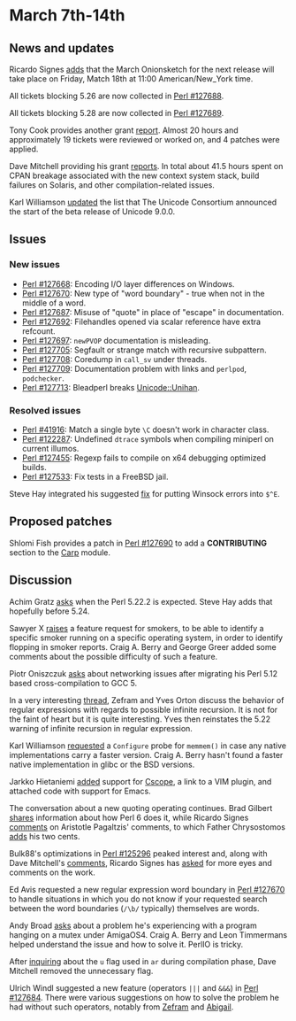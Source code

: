 # March 7th-14th

## News and updates

Ricardo Signes
[adds](http://www.nntp.perl.org/group/perl.perl5.porters/235085)
that the March Onionsketch for the next release will take place on
Friday, Match 18th at 11:00 American/New\_York time.

All tickets blocking 5.26 are now collected in
[Perl #127688](https://rt.perl.org/Ticket/Display.html?id=127688).

All tickets blocking 5.28 are now collected in
[Perl #127689](https://rt.perl.org/Ticket/Display.html?id=127689).

Tony Cook provides another grant
[report](http://www.nntp.perl.org/group/perl.perl5.porters/234956).
Almost 20 hours and approximately 19 tickets were reviewed or worked
on, and 4 patches were applied.

Dave Mitchell providing his grant
[reports](http://www.nntp.perl.org/group/perl.perl5.porters/235101).
In total about 41.5 hours spent on CPAN breakage associated with the
new context system stack, build failures on Solaris, and other
compilation-related issues.

Karl Williamson
[updated](http://www.nntp.perl.org/group/perl.perl5.porters/235041)
the list that The Unicode Consortium announced the start of the
beta release of Unicode 9.0.0.

## Issues

### New issues

* [Perl #127668](https://rt.perl.org/Ticket/Display.html?id=127668):
  Encoding I/O layer differences on Windows.
* [Perl #127670](https://rt.perl.org/Ticket/Display.html?id=127670):
  New type of "word boundary" - true when not in the middle of a
  word.
* [Perl #127687](https://rt.perl.org/Ticket/Display.html?id=127687):
  Misuse of "quote" in place of "escape" in documentation.
* [Perl #127692](https://rt.perl.org/Ticket/Display.html?id=127692):
  Filehandles opened via scalar reference have extra refcount.
* [Perl #127697](https://rt.perl.org/Ticket/Display.html?id=127697):
  `newPVOP` documentation is misleading.
* [Perl #127705](https://rt.perl.org/Ticket/Display.html?id=127705):
  Segfault or strange match with recursive subpattern.
* [Perl #127708](https://rt.perl.org/Ticket/Display.html?id=127708):
  Coredump in `call_sv` under threads.
* [Perl #127709](https://rt.perl.org/Ticket/Display.html?id=127709):
  Documentation problem with links and `perlpod`, `podchecker`.
* [Perl #127713](https://rt.perl.org/Ticket/Display.html?id=127713):
  Bleadperl breaks
  [Unicode::Unihan](https://metacpan.org/pod/Unicode::Unihan).

### Resolved issues

* [Perl #41916](https://rt.perl.org/Ticket/Display.html?id=41916):
  Match a single byte `\C` doesn't work in character class.
* [Perl #122287](https://rt.perl.org/Ticket/Display.html?id=122287):
  Undefined `dtrace` symbols when compiling miniperl on current
  illumos.
* [Perl #127455](https://rt.perl.org/Ticket/Display.html?id=127455):
  Regexp fails to compile on x64 debugging optimized builds.
* [Perl #127533](https://rt.perl.org/Ticket/Display.html?id=127533):
  Fix tests in a FreeBSD jail.

Steve Hay integrated his suggested
[fix](http://www.nntp.perl.org/group/perl.perl5.porters/235029)
for putting Winsock errors into `$^E`.

## Proposed patches

Shlomi Fish provides a patch in
[Perl #127690](https://rt.perl.org/Ticket/Display.html?id=127690)
to add a **CONTRIBUTING** section to
the [Carp](https://metacpan.org/pod/Carp) module.

## Discussion

Achim Gratz
[asks](http://www.nntp.perl.org/group/perl.perl5.porters/234940)
when the Perl 5.22.2 is expected. Steve Hay adds that hopefully before
5.24.

Sawyer X
[raises](http://www.nntp.perl.org/group/perl.perl5.porters/234961)
a feature request for smokers, to be able to identify a specific smoker
running on a specific operating system, in order to identify flopping
in smoker reports. Craig A. Berry and George Greer added some
comments about the possible difficulty of such a feature.

Piotr Oniszczuk
[asks](http://www.nntp.perl.org/group/perl.perl5.porters/234980)
about networking issues after migrating his Perl 5.12 based cross-compilation
to GCC 5.

In a very interesting
[thread](http://www.nntp.perl.org/group/perl.perl5.porters/234948),
Zefram and Yves Orton discuss the behavior of regular expressions with
regards to possible infinite recursion. It is not for the faint of heart
but it is quite interesting. Yves then reinstates the 5.22 warning of
infinite recursion in regular expression.

Karl Williamson
[requested](http://www.nntp.perl.org/group/perl.perl5.porters/235009)
a `Configure` probe for `memmem()` in case any native implementations
carry a faster version. Craig A. Berry hasn't found a faster native
implementation in glibc or the BSD versions.

Jarkko Hietaniemi
[added](http://www.nntp.perl.org/group/perl.perl5.porters/235019)
support for [Cscope](https://en.wikipedia.org/wiki/Cscope), a link to
a VIM plugin, and attached code with support for Emacs.

The conversation about a new quoting operating continues. Brad
Gilbert
[shares](http://www.nntp.perl.org/group/perl.perl5.porters/234943)
information about how Perl 6 does it, while Ricardo Signes
[comments](http://www.nntp.perl.org/group/perl.perl5.porters/235012)
on Aristotle Pagaltzis' comments, to which Father Chrysostomos
[adds](http://www.nntp.perl.org/group/perl.perl5.porters/235017)
his two cents.

Bulk88's optimizations in
[Perl #125296](https://rt.perl.org/Ticket/Display.html?id=125296)
peaked interest and, along with Dave Mitchell's
[comments](http://www.nntp.perl.org/group/perl.perl5.porters/234979),
Ricardo Signes has
[asked](http://www.nntp.perl.org/group/perl.perl5.porters/234974)
for more eyes and comments on the work.

Ed Avis requested a new regular expression word boundary in
[Perl #127670](https://rt.perl.org/Ticket/Display.html?id=127670)
to handle situations in which you do not know if your requested
search between the word boundaries (`/\b/` typically) themselves
are words.

Andy Broad
[asks](http://www.nntp.perl.org/group/perl.perl5.porters/235036)
about a problem he's experiencing with a program hanging on a mutex
under AmigaOS4. Craig A. Berry and Leon Timmermans helped understand
the issue and how to solve it. PerlIO is tricky.

After
[inquiring](http://www.nntp.perl.org/group/perl.perl5.porters/235021)
about the `u` flag used in `ar` during compilation phase, Dave
Mitchell removed the unnecessary flag.

Ulrich Windl suggested a new feature (operators `|||` and `&&&`)
in [Perl #127684](https://rt.perl.org/Ticket/Display.html?id=127684).
There were various suggestions on how to solve the problem he had
without such operators, notably from
[Zefram](http://www.nntp.perl.org/group/perl.perl5.porters/234996)
and [Abigail](http://www.nntp.perl.org/group/perl.perl5.porters/235105).

